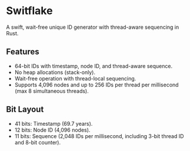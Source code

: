 # Switflake

A swift, wait-free unique ID generator with thread-aware sequencing in Rust.

## Features
- 64-bit IDs with timestamp, node ID, and thread-aware sequence.
- No heap allocations (stack-only).
- Wait-free operation with thread-local sequencing.
- Supports 4,096 nodes and up to 256 IDs per thread per millisecond (max 8 simultaneous threads).

## Bit Layout
- 41 bits: Timestamp (69.7 years).
- 12 bits: Node ID (4,096 nodes).
- 11 bits: Sequence (2,048 IDs per millisecond, including 3-bit thread ID and 8-bit counter).
